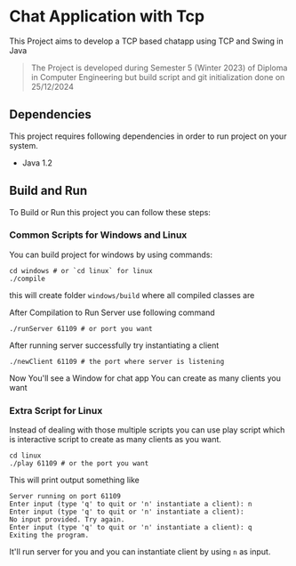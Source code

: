 # Chat Application with Tcp
This Project aims to develop a TCP based chatapp using TCP and Swing in Java

> The Project is developed during Semester 5 (Winter 2023) of Diploma in Computer Engineering but build script and git initialization done on 25/12/2024

## Dependencies
This project requires following dependencies in order to run project on your system.

- Java 1.2

## Build and Run
To Build or Run this project you can follow these steps:

### Common Scripts for Windows and Linux

You can build project for windows by using commands:
```shell
cd windows # or `cd linux` for linux
./compile
```
this will create folder `windows/build` where all compiled classes are

After Compilation to Run Server use following command

```shell
./runServer 61109 # or port you want
```

After running server successfully try instantiating a client

```shell
./newClient 61109 # the port where server is listening
```
Now You'll see a Window for chat app
You can create as many clients you want

### Extra Script for Linux

Instead of dealing with those multiple scripts you can use play script which is interactive script to create as many clients as you want.

```shell
cd linux
./play 61109 # or the port you want
```
This will print output something like
```
Server running on port 61109
Enter input (type 'q' to quit or 'n' instantiate a client): n
Enter input (type 'q' to quit or 'n' instantiate a client):  
No input provided. Try again.
Enter input (type 'q' to quit or 'n' instantiate a client): q
Exiting the program.
```
It'll run server for you and you can instantiate client by using `n` as input.